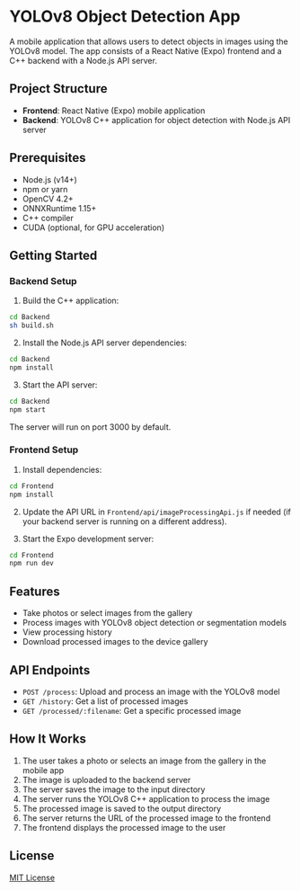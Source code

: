 # YOLOv8 Object Detection App

A mobile application that allows users to detect objects in images using the YOLOv8 model. The app consists of a React Native (Expo) frontend and a C++ backend with a Node.js API server.

## Project Structure

- **Frontend**: React Native (Expo) mobile application
- **Backend**: YOLOv8 C++ application for object detection with Node.js API server

## Prerequisites

- Node.js (v14+)
- npm or yarn
- OpenCV 4.2+
- ONNXRuntime 1.15+
- C++ compiler
- CUDA (optional, for GPU acceleration)

## Getting Started

### Backend Setup

1. Build the C++ application:

```bash
cd Backend
sh build.sh
```

2. Install the Node.js API server dependencies:

```bash
cd Backend
npm install
```

3. Start the API server:

```bash
cd Backend
npm start
```

The server will run on port 3000 by default.

### Frontend Setup

1. Install dependencies:

```bash
cd Frontend
npm install
```

2. Update the API URL in `Frontend/api/imageProcessingApi.js` if needed (if your backend server is running on a different address).

3. Start the Expo development server:

```bash
cd Frontend
npm run dev
```

## Features

- Take photos or select images from the gallery
- Process images with YOLOv8 object detection or segmentation models
- View processing history
- Download processed images to the device gallery

## API Endpoints

- `POST /process`: Upload and process an image with the YOLOv8 model
- `GET /history`: Get a list of processed images
- `GET /processed/:filename`: Get a specific processed image

## How It Works

1. The user takes a photo or selects an image from the gallery in the mobile app
2. The image is uploaded to the backend server
3. The server saves the image to the input directory
4. The server runs the YOLOv8 C++ application to process the image
5. The processed image is saved to the output directory
6. The server returns the URL of the processed image to the frontend
7. The frontend displays the processed image to the user

## License

[MIT License](LICENSE) 